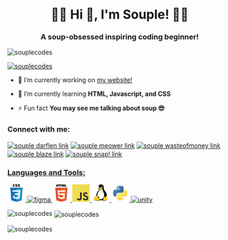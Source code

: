 <h1 align="center">🍜🍲 Hi 👋, I'm Souple! 🍜🍲</h1>
<h3 align="center">A soup-obsessed inspiring coding beginner!</h3>

<p align="left"> <img src="https://komarev.com/ghpvc/?username=souplecodes&label=Profile%20views&color=0e75b6&style=flat" alt="souplecodes" /> </p>

<p align="left"> <a href="https://github.com/ryo-ma/github-profile-trophy"><img src="https://github-profile-trophy.vercel.app/?username=souplecodes" alt="souplecodes" /></a> </p>

- 🔭 I’m currently working on [my website!](souplecodes.github.io)

- 🌱 I’m currently learning **HTML, Javascript, and CSS**

- ⚡ Fun fact **You may see me talking about soup 😎**

<h3 align="left">Connect with me:</h3>
<p align="left">
  <a href="https://darflen.com/users/souple" target="blank"><img align="center" src="https://static.darflen.com/uploads/medium/icon.jpg" alt="souple darflen link" height="30" width="30" /></a>
  <a href="https://app.meower.org/users/souple" target="blank"><img align="center" src="https://app.meower.org/assets/meowy-93c25f40.svg" alt="souple meower link" height="30" width="40" /></a>
   <a href="https://wasteof.money/users/souple" target="blank"><img align="center" src="https://api.wasteof.money/users/wasteof.money/picture" alt="souple wasteofmoney link" height="30" width="30" /></a>
  <a href="https://www.blazeapp.net/profile/souple/profile" target="blank"><img align="center" src="https://static.wixstatic.com/media/0a8e45_310070b118cb43949349ad26c5e787d8%7Emv2.png/v1/fill/w_192%2Ch_192%2Clg_1%2Cusm_0.66_1.00_0.01/0a8e45_310070b118cb43949349ad26c5e787d8%7Emv2.png" alt="souple blaze link" height="30" width="30" /></a>
  <a href="https://forum.snap.berkeley.edu/u/souple/summary" target="blank"><img align="center" src="https://cdn.forum.snap.berkeley.edu/optimized/1X/971404ec1bfd7c4380d80420183f8f79e237e007_2_180x180.png" alt="souple snap! link" height="30" width="30"
</p>

<h3 align="left">Languages and Tools:</h3>
<p align="left"> <a href="https://www.w3schools.com/css/" target="_blank" rel="noreferrer"> <img src="https://raw.githubusercontent.com/devicons/devicon/master/icons/css3/css3-original-wordmark.svg" alt="css3" width="40" height="40"/> </a> <a href="https://www.figma.com/" target="_blank" rel="noreferrer"> <img src="https://www.vectorlogo.zone/logos/figma/figma-icon.svg" alt="figma" width="40" height="40"/> </a> <a href="https://www.w3.org/html/" target="_blank" rel="noreferrer"> <img src="https://raw.githubusercontent.com/devicons/devicon/master/icons/html5/html5-original-wordmark.svg" alt="html5" width="40" height="40"/> </a> <a href="https://developer.mozilla.org/en-US/docs/Web/JavaScript" target="_blank" rel="noreferrer"> <img src="https://raw.githubusercontent.com/devicons/devicon/master/icons/javascript/javascript-original.svg" alt="javascript" width="40" height="40"/> </a> <a href="https://www.linux.org/" target="_blank" rel="noreferrer"> <img src="https://raw.githubusercontent.com/devicons/devicon/master/icons/linux/linux-original.svg" alt="linux" width="40" height="40"/> </a> <a href="https://www.python.org" target="_blank" rel="noreferrer"> <img src="https://raw.githubusercontent.com/devicons/devicon/master/icons/python/python-original.svg" alt="python" width="40" height="40"/> </a> <a href="https://unity.com/" target="_blank" rel="noreferrer"> <img src="https://www.vectorlogo.zone/logos/unity3d/unity3d-icon.svg" alt="unity" width="40" height="40"/> </a> </p>

<p><img align="left" src="https://github-readme-stats.vercel.app/api/top-langs?username=souplecodes&show_icons=true&locale=en&layout=compact" alt="souplecodes" /></p>

<p>&nbsp;<img align="center" src="https://github-readme-stats.vercel.app/api?username=souplecodes&show_icons=true&locale=en" alt="souplecodes" /></p>

<p><img align="center" src="https://github-readme-streak-stats.herokuapp.com/?user=souplecodes&" alt="souplecodes" /></p>
